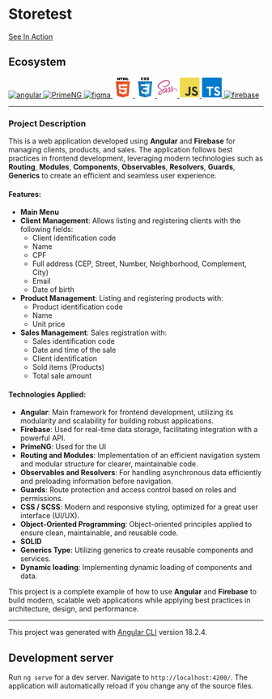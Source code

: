 # Storetest
<a href="https://store-test-psi.vercel.app" target="_blank" rel="noreferrer">See In Action</a>

## Ecosystem
<a href="https://angular.io" target="_blank" rel="noreferrer">
  <img src="https://angular.io/assets/images/logos/angular/angular.svg" alt="angular" width="45" height="45"/>
</a>
<a href="https://primefaces.org/primeng/#/setup" target="_blank" rel="noreferrer">
  <img src="https://i0.wp.com/www.primefaces.org/wp-content/uploads/2021/10/primeng-logo.png?fit=280%2C300&ssl=1" alt="PrimeNG" width="40" height="40"/>
</a>
<a href="https://www.figma.com/" target="_blank" rel="noreferrer">
  <img src="https://www.vectorlogo.zone/logos/figma/figma-icon.svg" alt="figma" width="40" height="40"/>
</a>
<a href="https://www.w3.org/html/" target="_blank" rel="noreferrer">
  <img src="https://raw.githubusercontent.com/devicons/devicon/master/icons/html5/html5-original-wordmark.svg" alt="html5" width="40" height="40"/>
</a>
<a href="https://www.w3schools.com/css/" target="_blank" rel="noreferrer"> 
  <img src="https://raw.githubusercontent.com/devicons/devicon/master/icons/css3/css3-original-wordmark.svg" alt="css3" width="40" height="40"/>
</a>
<a href="https://sass-lang.com" target="_blank" rel="noreferrer"> 
  <img src="https://raw.githubusercontent.com/devicons/devicon/master/icons/sass/sass-original.svg" alt="sass" width="40" height="40"/>
</a>
<a href="https://developer.mozilla.org/en-US/docs/Web/JavaScript" target="_blank" rel="noreferrer">
  <img src="https://raw.githubusercontent.com/devicons/devicon/master/icons/javascript/javascript-original.svg" alt="javascript" width="40" height="40"/>
</a> 
<a href="https://www.typescriptlang.org/" target="_blank" rel="noreferrer">
  <img src="https://raw.githubusercontent.com/devicons/devicon/master/icons/typescript/typescript-original.svg" alt="typescript" width="40" height="40"/>
</a>
<a href="https://(https://firebase.google.com/)" target="_blank" rel="noreferrer">
  <img src="https://www.gstatic.com/devrel-devsite/prod/va0674a8db96513470826a6ecbe1af5bc068cadff9b5aed0477a70013be17d6e8/firebase/images/lockup.svg"  alt="firebase" width="116" height="32" />
</a>

---

### Project Description

This is a web application developed using **Angular** and **Firebase** for managing clients, products, and sales. The application follows best practices in frontend development, leveraging modern technologies such as **Routing**, **Modules**, **Components**, **Observables**, **Resolvers**, **Guards**, **Generics**  to create an efficient and seamless user experience.

#### Features:
- **Main Menu**
- **Client Management**: Allows listing and registering clients with the following fields:
  - Client identification code
  - Name
  - CPF
  - Full address (CEP, Street, Number, Neighborhood, Complement, City)
  - Email
  - Date of birth
- **Product Management**: Listing and registering products with:
  - Product identification code
  - Name
  - Unit price
- **Sales Management**: Sales registration with:
  - Sales identification code
  - Date and time of the sale
  - Client identification
  - Sold items (Products)
  - Total sale amount

#### Technologies Applied:
- **Angular**: Main framework for frontend development, utilizing its modularity and scalability for building robust applications.
- **Firebase**: Used for real-time data storage, facilitating integration with a powerful API.
- **PrimeNG**: Used for the UI
- **Routing and Modules**: Implementation of an efficient navigation system and modular structure for clearer, maintainable code.
- **Observables and Resolvers**: For handling asynchronous data efficiently and preloading information before navigation.
- **Guards**: Route protection and access control based on roles and permissions.
- **CSS / SCSS**: Modern and responsive styling, optimized for a great user interface (UI/UX).
- **Object-Oriented Programming**: Object-oriented principles applied to ensure clean, maintainable, and reusable code.
- **SOLID**
- **Generics Type**: Utilizing generics to create reusable components and services.
- **Dynamic loading**: Implementing dynamic loading of components and data.

This project is a complete example of how to use **Angular** and **Firebase** to build modern, scalable web applications while applying best practices in architecture, design, and performance.

---

This project was generated with [Angular CLI](https://github.com/angular/angular-cli) version 18.2.4.

## Development server

Run `ng serve` for a dev server. Navigate to `http://localhost:4200/`. The application will automatically reload if you change any of the source files.


